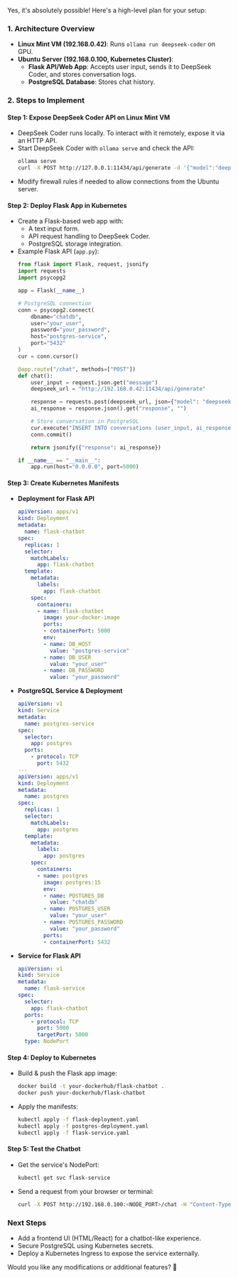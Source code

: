 Yes, it's absolutely possible! Here's a high-level plan for your setup:

### **1. Architecture Overview**
- **Linux Mint VM (192.168.0.42)**: Runs `ollama run deepseek-coder` on GPU.
- **Ubuntu Server (192.168.0.100, Kubernetes Cluster)**:
  - **Flask API/Web App**: Accepts user input, sends it to DeepSeek Coder, and stores conversation logs.
  - **PostgreSQL Database**: Stores chat history.

### **2. Steps to Implement**
#### **Step 1: Expose DeepSeek Coder API on Linux Mint VM**
- DeepSeek Coder runs locally. To interact with it remotely, expose it via an HTTP API.
- Start DeepSeek Coder with `ollama serve` and check the API:
  ```bash
  ollama serve
  curl -X POST http://127.0.0.1:11434/api/generate -d '{"model":"deepseek-coder","prompt":"Hello"}'
  ```
- Modify firewall rules if needed to allow connections from the Ubuntu server.

#### **Step 2: Deploy Flask App in Kubernetes**
- Create a Flask-based web app with:
  - A text input form.
  - API request handling to DeepSeek Coder.
  - PostgreSQL storage integration.
- Example Flask API (`app.py`):
  ```python
  from flask import Flask, request, jsonify
  import requests
  import psycopg2

  app = Flask(__name__)

  # PostgreSQL connection
  conn = psycopg2.connect(
      dbname="chatdb",
      user="your_user",
      password="your_password",
      host="postgres-service",
      port="5432"
  )
  cur = conn.cursor()

  @app.route("/chat", methods=["POST"])
  def chat():
      user_input = request.json.get("message")
      deepseek_url = "http://192.168.0.42:11434/api/generate"

      response = requests.post(deepseek_url, json={"model": "deepseek-coder", "prompt": user_input})
      ai_response = response.json().get("response", "")

      # Store conversation in PostgreSQL
      cur.execute("INSERT INTO conversations (user_input, ai_response) VALUES (%s, %s)", (user_input, ai_response))
      conn.commit()

      return jsonify({"response": ai_response})

  if __name__ == "__main__":
      app.run(host="0.0.0.0", port=5000)
  ```
  
#### **Step 3: Create Kubernetes Manifests**
- **Deployment for Flask API**
  ```yaml
  apiVersion: apps/v1
  kind: Deployment
  metadata:
    name: flask-chatbot
  spec:
    replicas: 1
    selector:
      matchLabels:
        app: flask-chatbot
    template:
      metadata:
        labels:
          app: flask-chatbot
      spec:
        containers:
        - name: flask-chatbot
          image: your-docker-image
          ports:
          - containerPort: 5000
          env:
          - name: DB_HOST
            value: "postgres-service"
          - name: DB_USER
            value: "your_user"
          - name: DB_PASSWORD
            value: "your_password"
  ```

- **PostgreSQL Service & Deployment**
  ```yaml
  apiVersion: v1
  kind: Service
  metadata:
    name: postgres-service
  spec:
    selector:
      app: postgres
    ports:
      - protocol: TCP
        port: 5432
  ---
  apiVersion: apps/v1
  kind: Deployment
  metadata:
    name: postgres
  spec:
    replicas: 1
    selector:
      matchLabels:
        app: postgres
    template:
      metadata:
        labels:
          app: postgres
      spec:
        containers:
        - name: postgres
          image: postgres:15
          env:
          - name: POSTGRES_DB
            value: "chatdb"
          - name: POSTGRES_USER
            value: "your_user"
          - name: POSTGRES_PASSWORD
            value: "your_password"
          ports:
          - containerPort: 5432
  ```

- **Service for Flask API**
  ```yaml
  apiVersion: v1
  kind: Service
  metadata:
    name: flask-service
  spec:
    selector:
      app: flask-chatbot
    ports:
      - protocol: TCP
        port: 5000
        targetPort: 5000
    type: NodePort
  ```

#### **Step 4: Deploy to Kubernetes**
- Build & push the Flask app image:
  ```bash
  docker build -t your-dockerhub/flask-chatbot .
  docker push your-dockerhub/flask-chatbot
  ```
- Apply the manifests:
  ```bash
  kubectl apply -f flask-deployment.yaml
  kubectl apply -f postgres-deployment.yaml
  kubectl apply -f flask-service.yaml
  ```

#### **Step 5: Test the Chatbot**
- Get the service's NodePort:
  ```bash
  kubectl get svc flask-service
  ```
- Send a request from your browser or terminal:
  ```bash
  curl -X POST http://192.168.0.100:<NODE_PORT>/chat -H "Content-Type: application/json" -d '{"message":"Hello"}'
  ```

### **Next Steps**
- Add a frontend UI (HTML/React) for a chatbot-like experience.
- Secure PostgreSQL using Kubernetes secrets.
- Deploy a Kubernetes Ingress to expose the service externally.

Would you like any modifications or additional features? 🚀